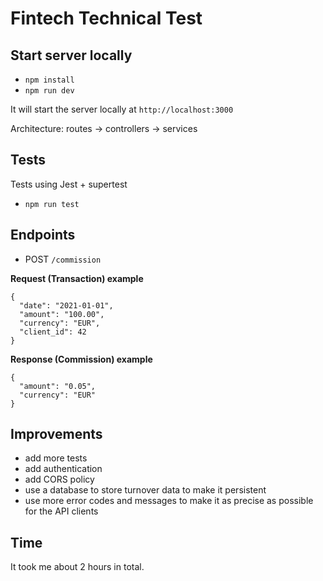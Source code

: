 # Fintech Technical Test

## Start server locally

- `npm install`
- `npm run dev`

It will start the server locally at `http://localhost:3000`

Architecture: routes -> controllers -> services

## Tests

Tests using Jest + supertest

- `npm run test`

## Endpoints

- POST `/commission`

**Request (Transaction) example**

```
{
  "date": "2021-01-01",
  "amount": "100.00",
  "currency": "EUR",
  "client_id": 42
}
```

**Response (Commission) example**

```
{
  "amount": "0.05",
  "currency": "EUR"
}
```

## Improvements

- add more tests
- add authentication
- add CORS policy
- use a database to store turnover data to make it persistent
- use more error codes and messages to make it as precise as possible for the API clients

## Time

It took me about 2 hours in total.
